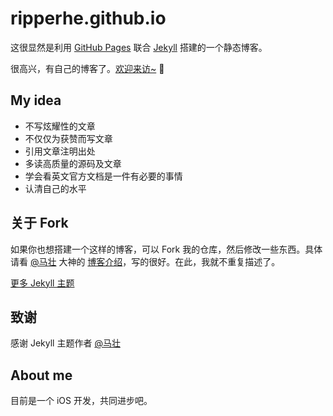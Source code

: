 # ripperhe.github.io


这很显然是利用 [GitHub Pages](https://pages.github.com/) 联合 [Jekyll](http://jekyll.com.cn/) 搭建的一个静态博客。

很高兴，有自己的博客了。[欢迎来访~](http://ripperhe.com) 🎉

## My idea

* 不写炫耀性的文章
* 不仅仅为获赞而写文章
* 引用文章注明出处
* 多读高质量的源码及文章
* 学会看英文官方文档是一件有必要的事情
* 认清自己的水平

## 关于 Fork

如果你也想搭建一个这样的博客，可以 Fork 我的仓库，然后修改一些东西。具体请看 [@马壮](https://github.com/mzlogin) 大神的 [博客介绍](https://github.com/mzlogin/mzlogin.github.io/blob/master/README.md)，写的很好。在此，我就不重复描述了。

[更多 Jekyll 主题](http://jekyllthemes.org/)

## 致谢

感谢 Jekyll 主题作者 [@马壮](https://github.com/mzlogin)

## About me

目前是一个 iOS 开发，共同进步吧。
